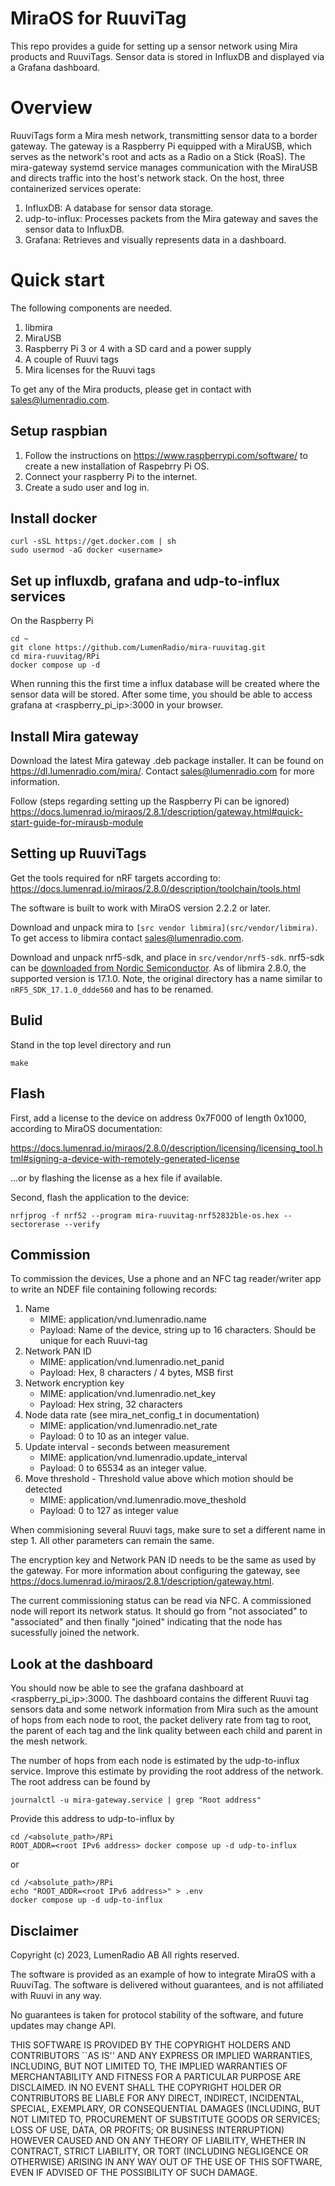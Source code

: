 MiraOS for RuuviTag
===================
This repo provides a guide for setting up a sensor network using Mira products and RuuviTags. Sensor data is stored in InfluxDB and displayed via a Grafana dashboard.

# Overview
RuuviTags form a Mira mesh network, transmitting sensor data to a border gateway. The gateway is a Raspberry Pi equipped with a MiraUSB, which serves as the network's root and acts as a Radio on a Stick (RoaS). The mira-gateway systemd service manages communication with the MiraUSB and directs traffic into the host's network stack. On the host, three containerized services operate:

1. InfluxDB: A database for sensor data storage.
2. udp-to-influx: Processes packets from the Mira gateway and saves the sensor data to InfluxDB.
3. Grafana: Retrieves and visually represents data in a dashboard.

# Quick start

The following components are needed.

1. libmira
2. MiraUSB
3. Raspberry Pi 3 or 4 with a SD card and a power supply
4. A couple of Ruuvi tags
5. Mira licenses for the Ruuvi tags

To get any of the Mira products, please get in contact with sales@lumenradio.com.
## Setup raspbian
1. Follow the instructions on https://www.raspberrypi.com/software/ to create a new installation of Raspebrry Pi OS.
2. Connect your raspberry Pi to the internet. 
3. Create a sudo user and log in. 

## Install docker
```
curl -sSL https://get.docker.com | sh
sudo usermod -aG docker <username>
```

## Set up influxdb, grafana and udp-to-influx services
On the Raspberry Pi
```
cd ~
git clone https://github.com/LumenRadio/mira-ruuvitag.git
cd mira-ruuvitag/RPi
docker compose up -d
```

When running this the first time a influx database will be created where the sensor data will be stored.
After some time, you should be able to access grafana at <raspberry_pi_ip>:3000 in your browser.

## Install Mira gateway
Download the latest Mira gateway .deb package installer. It can be found on https://dl.lumenradio.com/mira/. Contact sales@lumenradio.com for more information.

Follow (steps regarding setting up the Raspberry Pi can be ignored)
https://docs.lumenrad.io/miraos/2.8.1/description/gateway.html#quick-start-guide-for-mirausb-module

## Setting up RuuviTags

Get the tools required for nRF targets according to:
https://docs.lumenrad.io/miraos/2.8.0/description/toolchain/tools.html

The software is built to work with MiraOS version 2.2.2 or later.

Download and unpack mira to `[src vendor libmira](src/vendor/libmira)`. To get access to libmira contact sales@lumenradio.com.

Download and unpack nrf5-sdk, and place in `src/vendor/nrf5-sdk`. nrf5-sdk can be
[downloaded from Nordic Semiconductor](https://www.nordicsemi.com/Products/Development-software/nrf5-sdk).
As of libmira 2.8.0, the supported version is 17.1.0. Note, the
original directory has a name similar to `nRF5_SDK_17.1.0_ddde560` and has to be
renamed.

## Bulid
Stand in the top level directory and run
```
make
```
## Flash

First, add a license to the device on address 0x7F000 of length 0x1000, according to MiraOS documentation:

https://docs.lumenrad.io/miraos/2.8.0/description/licensing/licensing_tool.html#signing-a-device-with-remotely-generated-license

...or by flashing the license as a hex file if available.

Second, flash the application to the device:

```
nrfjprog -f nrf52 --program mira-ruuvitag-nrf52832ble-os.hex --sectorerase --verify
```

## Commission

To commission the devices, Use a phone and an NFC tag reader/writer app to write
an NDEF file containing following records:

1. Name
   - MIME: application/vnd.lumenradio.name
   - Payload: Name of the device, string up to 16 characters. Should be unique for each Ruuvi-tag
2. Network PAN ID
   - MIME: application/vnd.lumenradio.net_panid
   - Payload: Hex, 8 characters / 4 bytes, MSB first
3. Network encryption key
   - MIME: application/vnd.lumenradio.net_key
   - Payload: Hex string, 32 characters
4. Node data rate (see mira_net_config_t in documentation)
   - MIME: application/vnd.lumenradio.net_rate
   - Payload: 0 to 10 as an integer value.
5. Update interval - seconds between measurement
   - MIME: application/vnd.lumenradio.update_interval
   - Payload: 0 to 65534 as an integer value.
6. Move threshold - Threshold value above which motion should be detected
   - MIME: application/vnd.lumenradio.move_theshold
   - Payload: 0 to 127 as integer value

When commisioning several Ruuvi tags, make sure to set a different name in step 1. All other parameters can remain the same.

The encryption key and Network PAN ID needs to be the same as used by the gateway. For more information about configuring the gateway, see https://docs.lumenrad.io/miraos/2.8.1/description/gateway.html.

The current commissioning status can be read via NFC. 
A commissioned node will report its network status. It should go from "not associated" to "associated" and then finally "joined" indicating that the node has sucessfully joined the network.

## Look at the dashboard

You should now be able to see the grafana dashboard at <raspberry_pi_ip>:3000. The dashboard contains the different Ruuvi tag sensors data and some network information from Mira such as the amount of hops from each node to root, the packet delivery rate from tag to root, the parent of each tag and the link quality between each child and parent in the mesh network.

The number of hops from each node is estimated by the udp-to-influx service. Improve this estimate by providing the root address of the network. The root address can be found by
```
journalctl -u mira-gateway.service | grep "Root address"
```

Provide this address to udp-to-influx by
```
cd /<absolute_path>/RPi
ROOT_ADDR=<root IPv6 address> docker compose up -d udp-to-influx
```
or
```
cd /<absolute_path>/RPi
echo "ROOT_ADDR=<root IPv6 address>" > .env
docker compose up -d udp-to-influx
```

Disclaimer
----------

Copyright (c) 2023, LumenRadio AB All rights reserved.

The software is provided as an example of how to integrate MiraOS with a
RuuviTag. The software is delivered without guarantees, and is not affiliated
with Ruuvi in any way.

No guarantees is taken for protocol stability of the software, and future
updates may change API.

THIS SOFTWARE IS PROVIDED BY THE COPYRIGHT HOLDERS AND CONTRIBUTORS ``AS IS''
AND ANY EXPRESS OR IMPLIED WARRANTIES, INCLUDING, BUT NOT LIMITED TO, THE
IMPLIED WARRANTIES OF MERCHANTABILITY AND FITNESS FOR A PARTICULAR PURPOSE
ARE DISCLAIMED. IN NO EVENT SHALL THE COPYRIGHT HOLDER OR CONTRIBUTORS BE
LIABLE FOR ANY DIRECT, INDIRECT, INCIDENTAL, SPECIAL, EXEMPLARY, OR
CONSEQUENTIAL DAMAGES (INCLUDING, BUT NOT LIMITED TO, PROCUREMENT OF
SUBSTITUTE GOODS OR SERVICES; LOSS OF USE, DATA, OR PROFITS; OR BUSINESS
INTERRUPTION) HOWEVER CAUSED AND ON ANY THEORY OF LIABILITY, WHETHER IN
CONTRACT, STRICT LIABILITY, OR TORT (INCLUDING NEGLIGENCE OR OTHERWISE)
ARISING IN ANY WAY OUT OF THE USE OF THIS SOFTWARE, EVEN IF ADVISED OF THE
POSSIBILITY OF SUCH DAMAGE.
